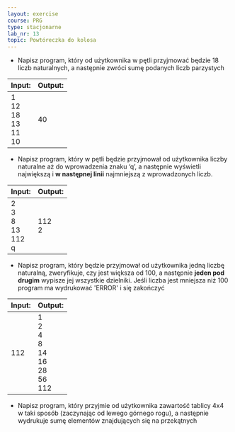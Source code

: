 ```yaml
---
layout: exercise
course: PRG
type: stacjonarne
lab_nr: 13
topic: Powtóreczka do kolosa
---
```

- Napisz program, który od użytkownika w pętli przyjmować będzie 18 liczb naturalnych, a następnie zwróci sumę podanych liczb parzystych

|Input:|Output:|
|------|-------|
|1<br> 12<br> 18<br> 13<br> 11<br> 10|40|

- Napisz program, który w pętli będzie przyjmował od użytkownika liczby naturalne aż do wprowadzenia znaku ‘q’, a następnie wyświetli największą i **w następnej linii** najmniejszą z wprowadzonych liczb.
   
|Input:|Output:|
|------|-------|
|2<br> 3<br> 8<br> 13<br> 112<br> q|112<br>2|

- Napisz program, który będzie przyjmował od użytkownika jedną liczbę naturalną, zweryfikuje, czy jest większa od 100, a następnie **jeden pod drugim** wypisze jej wszystkie dzielniki. Jeśli liczba jest mniejsza niż 100 program ma wydrukować 'ERROR' i się zakończyć

|Input:|Output:|
|------|-------|
|112|1<br>2<br>4<br>8<br>14<br>16<br>28<br>56<br>112|

- Napisz program, który przyjmie od użytkownika zawartość tablicy 4x4 w taki sposób (zaczynając od lewego górnego rogu), a następnie wydrukuje sumę elementów znajdujących się na przekątnych